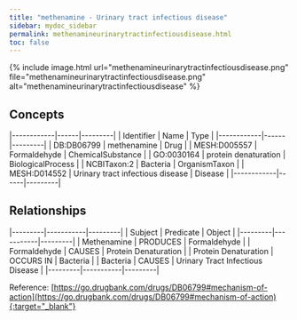 ```yaml
---
title: "methenamine - Urinary tract infectious disease"
sidebar: mydoc_sidebar
permalink: methenamineurinarytractinfectiousdisease.html
toc: false 
---
```


{% include image.html url="methenamineurinarytractinfectiousdisease.png" file="methenamineurinarytractinfectiousdisease.png" alt="methenamineurinarytractinfectiousdisease" %}

## Concepts

|------------|------|---------|
| Identifier | Name | Type    |
|------------|------|---------|
| DB:DB06799 | methenamine | Drug |
| MESH:D005557 | Formaldehyde | ChemicalSubstance |
| GO:0030164 | protein denaturation | BiologicalProcess |
| NCBITaxon:2 | Bacteria | OrganismTaxon |
| MESH:D014552 | Urinary tract infectious disease | Disease |
|------------|------|---------|

## Relationships

|---------|-----------|---------|
| Subject | Predicate | Object  |
|---------|-----------|---------|
| Methenamine | PRODUCES | Formaldehyde |
| Formaldehyde | CAUSES | Protein Denaturation |
| Protein Denaturation | OCCURS IN | Bacteria |
| Bacteria | CAUSES | Urinary Tract Infectious Disease |
|---------|-----------|---------|

Reference: [https://go.drugbank.com/drugs/DB06799#mechanism-of-action](https://go.drugbank.com/drugs/DB06799#mechanism-of-action){:target="_blank"}